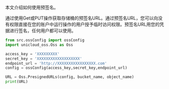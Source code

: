 
本文介绍如何使用预签名。

通过使用Get或PUT操作获取存储桶的预签名URL。通过预签名URL，您可以向没有权限直接在您的账户中运行操作的用户授予临时访问权限。预签名URL用您的凭据进行签名，任何用户都可以使用。

```python
from src.ossConfig import ossConfig
import unicloud_oss.Oss as Oss

access_key = 'XXXXXXXXX'
secret_key = 'XXXXXXXXXXXXXXXXXXX'
endpoint_url = 'http://XXXXXXXXXXXXXXXXX.com'
config = ossConfig(access_key,secret_key,endpoint_url)

URL = Oss.PresignedURLs(config, bucket_name, object_name)
print(URL)
```